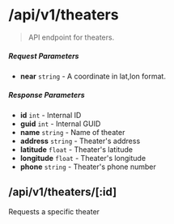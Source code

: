 # /api/v1/theaters

> API endpoint for theaters.

##### Request Parameters
- **near** ```string``` - A coordinate in lat,lon format.


##### Response Parameters
- **id** ```int``` - Internal ID
- **guid** ```int``` - Internal GUID
- **name** ```string``` - Name of theater
- **address** ```string``` - Theater's address
- **latitude** ```float``` - Theater's latitude
- **longitude** ```float``` - Theater's longitude
- **phone** ```string``` - Theater's phone number

## /api/v1/theaters/[:id]
Requests a specific theater
